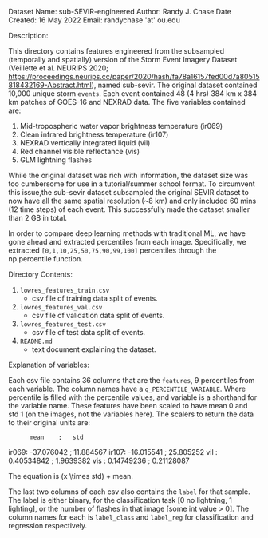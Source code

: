 Dataset Name: sub-SEVIR-engineered 
Author: Randy J. Chase 
Date Created: 16 May 2022
Email: randychase 'at' ou.edu 

Description:

This directory contains features engineered from the subsampled (temporally and spatially) 
version of the Storm Event Imagery Dataset (Veillette et al. NEURIPS 2020; 
https://proceedings.neurips.cc/paper/2020/hash/fa78a16157fed00d7a80515818432169-Abstract.html), 
named sub-sevir. The original dataset contained 10,000 unique storm `events`. Each event contained 48 (4 hrs)
384 km x 384 km patches of GOES-16 and NEXRAD data. The five variables contained are: 

1. Mid-tropospheric water vapor brightness temperature (ir069)
2. Clean infrared  brightness temperature (ir107)
3. NEXRAD vertically integrated liquid (vil)
4. Red channel visible reflectance (vis)
5. GLM lightning flashes 

While the original dataset was rich with information, the dataset size was too cumbersome 
for use in a tutorial/summer school format. To circumvent this issue,the sub-sevir dataset
subsampled the original SEVIR dataset to now have all the same spatial resolution 
(~8 km) and only included 60 mins (12 time steps) of each event. This successfully made 
the dataset smaller than 2 GB in total. 

In order to compare deep learning methods with traditional ML, we have gone ahead and 
extracted percentiles from each image. Specifically, we extracted `[0,1,10,25,50,75,90,99,100]`
percentiles through the np.percentile function. 

Directory Contents:
1. `lowres_features_train.csv`
    - csv file of training data split of events. 
2. `lowres_features_val.csv`
    - csv file of validation data split of events. 
3. `lowres_features_test.csv`
    - csv file of test data split of events. 
4. `README.md`
    - text document explaining the dataset. 

Explanation of variables:  

Each csv file contains 36 columns that are the `features`, 9 percentiles from each variable.
The column names have a `q_PERCENTILE_VARIABLE`. Where percentile is filled with the percentile 
values, and variable is a shorthand for the variable name. These features have been scaled to have 
mean 0 and std 1 (on the images, not the variables here). The scalers to return the data to
their original units are: 

          mean    ;   std
ir069: -37.076042 ; 11.884567
ir107: -16.015541 ; 25.805252
vil  : 0.40534842 ; 1.9639382
vis  : 0.14749236 ; 0.21128087

The equation is (x \times std) + mean.

The last two columns of each csv also contains the `label` for that sample. The label is 
either binary, for the classification task [0 no lightning, 1 lighting], or the number of 
flashes in that image [some int value > 0]. The column names for each is `label_class` and 
`label_reg` for classification and regression respectively. 

